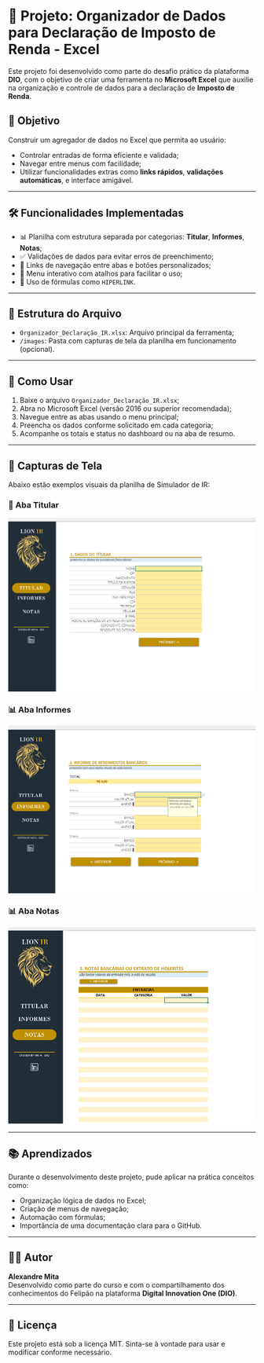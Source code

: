 # 🧾 Projeto: Organizador de Dados para Declaração de Imposto de Renda - Excel

Este projeto foi desenvolvido como parte do desafio prático da plataforma **DIO**, com o objetivo de criar uma ferramenta no **Microsoft Excel** que auxilie na organização e controle de dados para a declaração de **Imposto de Renda**.

## 🎯 Objetivo

Construir um agregador de dados no Excel que permita ao usuário:

- Controlar entradas de forma eficiente e validada;
- Navegar entre menus com facilidade;
- Utilizar funcionalidades extras como **links rápidos**, **validações automáticas**, e interface amigável.

---

## 🛠️ Funcionalidades Implementadas

- 📊 Planilha com estrutura separada por categorias: **Titular**, **Informes**, **Notas**;
- ✅ Validações de dados para evitar erros de preenchimento;
- 🔗 Links de navegação entre abas e botões personalizados;
- 📎 Menu interativo com atalhos para facilitar o uso;
- 📌 Uso de fórmulas como `HIPERLINK`.

---

## 🧩 Estrutura do Arquivo

- `Organizador_Declaração_IR.xlsx`: Arquivo principal da ferramenta;
- `/images`: Pasta com capturas de tela da planilha em funcionamento (opcional).

---

## 🚀 Como Usar

1. Baixe o arquivo `Organizador_Declaração_IR.xlsx`;
2. Abra no Microsoft Excel (versão 2016 ou superior recomendada);
3. Navegue entre as abas usando o menu principal;
4. Preencha os dados conforme solicitado em cada categoria;
5. Acompanhe os totais e status no dashboard ou na aba de resumo.

---

## 📸 Capturas de Tela

Abaixo estão exemplos visuais da planilha de Simulador de IR:

### 📄 Aba Titular

![Aba Titular](Organizador_Declaração_Titular.png)

### 📊 Aba Informes

![Aba Informes](Organizador_Declaração_Informes.png)

### 📊 Aba Notas

![Aba Notas](Organizador_Declaração_Notas.png)


---

## 📚 Aprendizados

Durante o desenvolvimento deste projeto, pude aplicar na prática conceitos como:

- Organização lógica de dados no Excel;
- Criação de menus de navegação;
- Automação com fórmulas;
- Importância de uma documentação clara para o GitHub.

---

## 🧑‍💻 Autor

**Alexandre Mita**  
Desenvolvido como parte do curso e com o compartilhamento dos conhecimentos do Felipão na plataforma **Digital Innovation One (DIO)**.

---

## 📄 Licença

Este projeto está sob a licença MIT. Sinta-se à vontade para usar e modificar conforme necessário.
